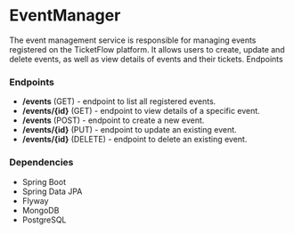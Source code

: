 # EventManager
The event management service is responsible for managing events registered on the TicketFlow platform. It allows users to create, update and delete events, as well as view details of events and their tickets.
Endpoints

### Endpoints
* **/events** (GET) - endpoint to list all registered events.
* **/events/{id}** (GET) - endpoint to view details of a specific event.
* **/events** (POST) - endpoint to create a new event.
* **/events/{id}** (PUT) - endpoint to update an existing event.
* **/events/{id}** (DELETE) - endpoint to delete an existing event.

### Dependencies
*	Spring Boot
*	Spring Data JPA
*	Flyway
*	MongoDB
*	PostgreSQL
